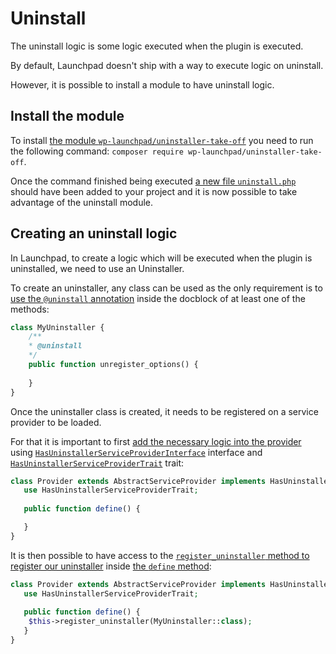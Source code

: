 # Uninstall 

The uninstall logic is some logic executed when the plugin is executed.

By default, Launchpad doesn't ship with a way to execute logic on uninstall.

However, it is possible to install a module to have uninstall logic.

## Install the module

To install [the module `wp-launchpad/uninstaller-take-off`](https://github.com/wp-launchpad/uninstaller-take-off)
you need to run the following command:
`composer require wp-launchpad/uninstaller-take-off`.

Once the command finished being executed [a new file `uninstall.php`](https://github.com/wp-launchpad/launchpad-examples/blob/main/uninstall/uninstall.php) should have been added to your project and it is now possible to take advantage of the uninstall module.

## Creating an uninstall logic

In Launchpad, to create a logic which will be executed when the plugin is uninstalled, we need to use an Uninstaller.

To create an uninstaller, any class can be used as the only requirement is to [use the `@uninstall` annotation](https://github.com/wp-launchpad/launchpad-examples/blob/316e6927e24339550a81879fdaf189d73a9acf4b/activate/inc/MyActivator.php#L12) inside the docblock of at least one of the methods:

```php
class MyUninstaller {
    /**
    * @uninstall
    */
    public function unregister_options() {
        
    }
}
```

Once the uninstaller class is created, it needs to be registered on a service provider to be loaded.

For that it is important to first [add the necessary logic into the provider](https://github.com/wp-launchpad/launchpad-examples/blob/316e6927e24339550a81879fdaf189d73a9acf4b/activate/inc/ServiceProvider.php#L9)
using [`HasUninstallerServiceProviderInterface`](https://github.com/wp-launchpad/core/blob/develop/inc/Activation/HasActivatorServiceProviderInterface.php) interface and [`HasUninstallerServiceProviderTrait`](https://github.com/wp-launchpad/core/blob/develop/inc/Activation/HasActivatorServiceProviderTrait.php) trait:

```php
class Provider extends AbstractServiceProvider implements HasUninstallerServiceProviderInterface {
   use HasUninstallerServiceProviderTrait; 
   
   public function define() {

   }
} 
```

It is then possible to have access to the [`register_uninstaller` method to register our uninstaller](https://github.com/wp-launchpad/launchpad-examples/blob/316e6927e24339550a81879fdaf189d73a9acf4b/activate/inc/ServiceProvider.php#L18) inside [the `define` method](https://github.com/wp-launchpad/launchpad-examples/blob/316e6927e24339550a81879fdaf189d73a9acf4b/activate/inc/ServiceProvider.php#L17):
```php
class Provider extends AbstractServiceProvider implements HasUninstallerServiceProviderInterface {
   use HasUninstallerServiceProviderTrait; 
   
   public function define() {
    $this->register_uninstaller(MyUninstaller::class);
   }
} 
```